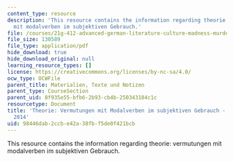 ```yaml
---
content_type: resource
description: 'This resource contains the information regarding theorie: vermutungen
  mit modalverben im subjektiven Gebrauch.'
file: /courses/21g-412-advanced-german-literature-culture-madness-murder-mysteries-fall-2014/98446dab2ccbe42a38fbf5de0f421bcb_MIT21G_412F14_Wo14-15_OH.pdf
file_size: 130589
file_type: application/pdf
hide_download: true
hide_download_original: null
learning_resource_types: []
license: https://creativecommons.org/licenses/by-nc-sa/4.0/
ocw_type: OCWFile
parent_title: Materialien, Texte und Notizen
parent_type: CourseSection
parent_uid: 8f935e55-bfb6-2b93-cb4b-250343184c1c
resourcetype: Document
title: 'Theorie: Vermutungen mit Modalverben im subjektiven Gebrauch - 21G.412 Fall
  2014'
uid: 98446dab-2ccb-e42a-38fb-f5de0f421bcb
---
```

This resource contains the information regarding theorie: vermutungen mit modalverben im subjektiven Gebrauch.